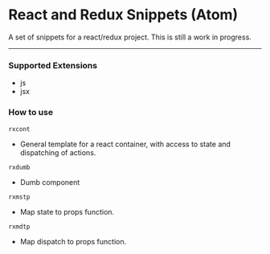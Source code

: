 # React and Redux Snippets (Atom)

A set of snippets for a react/redux project.
This is still a work in progress.

---

### Supported Extensions
- js
- jsx


### How to use

``rxcont``
- General template for a react container, with access to state and dispatching of actions.

``rxdumb``
- Dumb component

``rxmstp``

- Map state to props function.

``rxmdtp``

- Map dispatch to props function.
